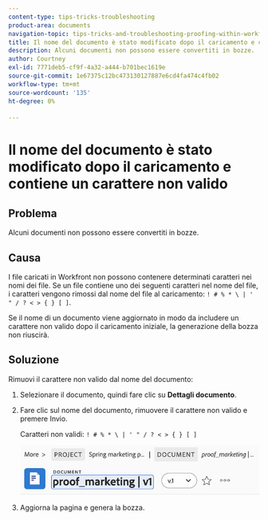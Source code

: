 ```yaml
---
content-type: tips-tricks-troubleshooting
product-area: documents
navigation-topic: tips-tricks-and-troubleshooting-proofing-within-workfront
title: Il nome del documento è stato modificato dopo il caricamento e contiene un carattere non valido
description: Alcuni documenti non possono essere convertiti in bozze.
author: Courtney
exl-id: 7771deb5-cf9f-4a32-a444-b701bec1619e
source-git-commit: 1e67375c12bc473130127887e6cd4fa474c4fb02
workflow-type: tm+mt
source-wordcount: '135'
ht-degree: 0%

---
```


# Il nome del documento è stato modificato dopo il caricamento e contiene un carattere non valido

## Problema

Alcuni documenti non possono essere convertiti in bozze.

## Causa

I file caricati in Workfront non possono contenere determinati caratteri nei nomi dei file. Se un file contiene uno dei seguenti caratteri nel nome del file, i caratteri vengono rimossi dal nome del file al caricamento: `! # % * \ | ' " / ? < > { } [ ]`.

Se il nome di un documento viene aggiornato in modo da includere un carattere non valido dopo il caricamento iniziale, la generazione della bozza non riuscirà.

## Soluzione

Rimuovi il carattere non valido dal nome del documento:

1. Selezionare il documento, quindi fare clic su **Dettagli documento**.
1. Fare clic sul nome del documento, rimuovere il carattere non valido e premere Invio.

   Caratteri non validi: `! # % * \ | ' " / ? < > { } [ ]`

   ![Nome documento](assets/doc-name.png)

1. Aggiorna la pagina e genera la bozza.
